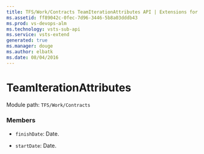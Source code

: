 ```yaml
---
title: TFS/Work/Contracts TeamIterationAttributes API | Extensions for Visual Studio Team Services
ms.assetid: ff89042c-0fec-7d96-3446-5b8a03dddb43
ms.prod: vs-devops-alm
ms.technology: vsts-sub-api
ms.service: vsts-extend
generated: true
ms.manager: douge
ms.author: elbatk
ms.date: 08/04/2016
---
```


# TeamIterationAttributes

Module path: `TFS/Work/Contracts`


### Members

* `finishDate`: Date. 

* `startDate`: Date. 

